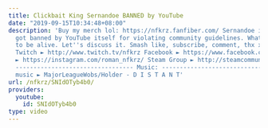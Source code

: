 ```yaml
---
title: Clickbait King Sernandoe BANNED by YouTube
date: "2019-09-15T10:34:48+08:00"
description: 'Buy my merch lol: https://nfkrz.fanfiber.com/ Sernandoe is bad. He recently
  got banned by YouTube itself for violating community guidelines. What a great time
  to be alive. Let''s discuss it. Smash like, subscribe, comment, thx xoxo ---------------------------------
  Twitch ► http://www.twitch.tv/nfkrz Facebook ► https://www.facebook.com/NFKRZ1 Instagram
  ► https://instagram.com/roman_nfkrz/ Steam Group ► http://steamcommunity.com/groups/nfkrzgroup
  --------------------------------- Music: --------------------------------- Outro
  music ► MajorLeagueWobs/Holder - D I S T A N T'
url: /nfkrz/SNIdOTyb4b0/
providers:
  youtube:
    id: SNIdOTyb4b0
type: video
---
```

